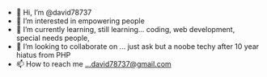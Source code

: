- 👋 Hi, I’m @david78737
- 👀 I’m interested in empowering people
- 🌱 I’m currently learning, still learning... coding, web development, special needs people, 
- 💞️ I’m looking to collaborate on ... just ask but a noobe techy after 10 year hiatus from PHP
- 📫 How to reach me ...david78737@gmail.com

<!---
david78737/david78737 is a ✨ special ✨ repository because its `README.md` (this file) appears on your GitHub profile.
You can click the Preview link to take a look at your changes.
--->
